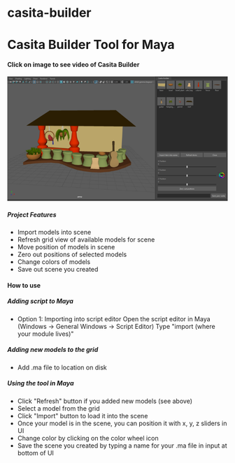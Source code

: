 # casita-builder
# Casita Builder Tool for Maya

#### Click on image to see video of Casita Builder
[![IMAGE ALT TEXT HERE](https://github.com/xipaja/casita-builder/blob/main/casita_tool%20(1).png)](https://vimeo.com/630663359?embedded=true&source=vimeo_logo&owner=129103302)

##### Project Features
- Import models into scene
- Refresh grid view of available models for scene
- Move position of models in scene
- Zero out positions of selected models
- Change colors of models
- Save out scene you created

#### How to use

##### Adding script to Maya
- Option 1: Importing into script editor
     Open the script editor in Maya (Windows -> General Windows -> Script Editor)
     Type "import (where your module lives)"

##### Adding new models to the grid
- Add .ma file to location on disk

##### Using the tool in Maya
- Click "Refresh" button if you added new models (see above)
- Select a model from the grid
- Click "Import" button to load it into the scene
- Once your model is in the scene, you can position it with x, y, z sliders in UI
- Change color by clicking on the color wheel icon
- Save the scene you created by typing a name for your .ma file in input at bottom of UI

